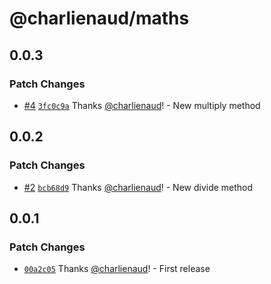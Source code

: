 # @charlienaud/maths

## 0.0.3

### Patch Changes

- [#4](https://github.com/charlienaud/pnpm-monorepo-starter/pull/4) [`3fc0c9a`](https://github.com/charlienaud/pnpm-monorepo-starter/commit/3fc0c9a78c0a8560353ab0af487ce6375c8ed10c) Thanks [@charlienaud](https://github.com/charlienaud)! - New multiply method

## 0.0.2

### Patch Changes

- [#2](https://github.com/charlienaud/pnpm-monorepo-starter/pull/2) [`bcb68d9`](https://github.com/charlienaud/pnpm-monorepo-starter/commit/bcb68d9fc99734f8e7463fe1f32c59fcd23642aa) Thanks [@charlienaud](https://github.com/charlienaud)! - New divide method

## 0.0.1

### Patch Changes

- [`00a2c05`](https://github.com/charlienaud/pnpm-monorepo-starter/commit/00a2c05b5530be003bc8d69e04fe392eb8f42170) Thanks [@charlienaud](https://github.com/charlienaud)! - First release
